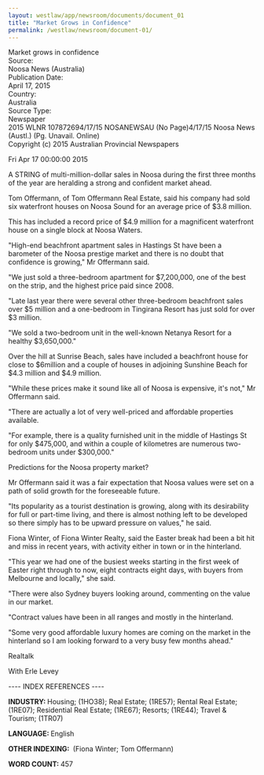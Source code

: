 ```yaml
---
layout: westlaw/app/newsroom/documents/document_01
title: "Market Grows in Confidence"
permalink: /westlaw/newsroom/document-01/
---
```


<!--- The following is copied directly from the DOM -->

<div id="docContent" class="docContent"><div class="sharedInfo"><div class="paragraphTitle">Market grows in confidence</div><div class="wrapper"><div class="leftMetadata strong">Source: </div><div class="rightMetadata">Noosa News (Australia)</div></div><div class="wrapper"><div class="leftMetadata strong">Publication Date: </div><div class="rightMetadata">April 17, 2015</div></div><div class="wrapper"><div class="leftMetadata strong">Country: </div><div class="rightMetadata">Australia</div></div><div class="wrapper"><div class="leftMetadata strong">Source Type: </div><div class="rightMetadata">Newspaper</div></div></div><div class="newsContent"><div id="wrapperContentNewsroom"><div id="citations">2015 WLNR 107872694/17/15 NOSANEWSAU (No Page)4/17/15 Noosa News (Austl.) (Pg. Unavail. Online)</div><div class="center sub" id="source"><div class="citation"></div>Copyright (c) 2015 Australian Provincial Newspapers<div class="citation"></div><div class="citation"></div></div><div class="citation" id="dochead"></div><div class="spacing"><div class="paragraph indent"><div class="indent"><p class="paragraph">Fri Apr 17 00:00:00 2015</p></div><div class="indent"><p class="paragraph">A STRING of multi-million-dollar sales in Noosa during the first three months of the year are heralding a strong and confident market ahead.</p><p class="paragraph">Tom Offermann, of Tom Offermann Real Estate, said his company had sold six waterfront houses on Noosa Sound for an average price of $3.8 million.</p></div><div class="indent"><p class="paragraph">This has included a record price of $4.9 million for a magnificent waterfront house on a single block at Noosa Waters.</p><p class="paragraph">"High-end beachfront apartment sales in Hastings St have been a barometer of the Noosa prestige market and there is no doubt that confidence is growing," Mr Offermann said.</p><p class="paragraph">"We just sold a three-bedroom apartment for $7,200,000, one of the best on the strip, and the highest price paid since 2008.</p><p class="paragraph">"Late last year there were several other three-bedroom beachfront sales over $5 million and a one-bedroom in Tingirana Resort has just sold for over $3 million.</p><p class="paragraph">"We sold a two-bedroom unit in the well-known Netanya Resort for a healthy $3,650,000."</p><p class="paragraph">Over the hill at Sunrise Beach, sales have included a beachfront house for close to $6million and a couple of houses in adjoining Sunshine Beach for $4.3 million and $4.9 million.</p><p class="paragraph">"While these prices make it sound like all of Noosa is expensive, it's not," Mr Offermann said.</p><p class="paragraph">"There are actually a lot of very well-priced and affordable properties available.</p><p class="paragraph">"For example, there is a quality furnished unit in the middle of Hastings St for only $475,000, and within a couple of kilometres are numerous two-bedroom units under $300,000."</p><p class="paragraph">Predictions for the Noosa property market?</p><p class="paragraph">Mr Offermann said it was a fair expectation that Noosa values were set on a path of solid growth for the foreseeable future.</p><p class="paragraph">"Its popularity as a tourist destination is growing, along with its desirability for full or part-time living, and there is almost nothing left to be developed so there simply has to be upward pressure on values," he said.</p><p class="paragraph">Fiona Winter, of Fiona Winter Realty, said the Easter break had been a bit hit and miss in recent years, with activity either in town or in the hinterland.</p><p class="paragraph">"This year we had one of the busiest weeks starting in the first week of Easter right through to now, eight contracts eight days, with buyers from Melbourne and locally," she said.</p><p class="paragraph">"There were also Sydney buyers looking around, commenting on the value in our market.</p><p class="paragraph">"Contract values have been in all ranges and mostly in the hinterland.</p><p class="paragraph">"Some very good affordable luxury homes are coming on the market in the hinterland so I am looking forward to a very busy few months ahead."</p><p class="paragraph">Realtalk</p><p class="paragraph">With Erle Levey</p></div></div></div><div id="index"><div class="center">---- INDEX REFERENCES ----</div><div><p><strong>INDUSTRY:&nbsp;</strong>Housing; (1HO38); Real Estate; (1RE57); Rental Real Estate; (1RE07); Residential Real Estate; (1RE67); Resorts; (1RE44); Travel &amp; Tourism; (1TR07)</p><p><strong>LANGUAGE:&nbsp;</strong>English</p><p><strong>OTHER INDEXING:&nbsp;</strong> (Fiona Winter; Tom Offermann)</p></div></div><div id="edition"></div><div id="wordCount"><strong>WORD COUNT: </strong>457</div></div></div></div>